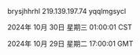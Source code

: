 brysjhhrhl 219.139.197.74 yqqlmgsycl

2024年 10月 30日 星期三 01:00:01 CST

2024年 10月 29日 星期二 17:00:01 GMT
